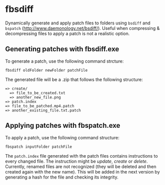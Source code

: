 # fbsdiff
Dynamically generate and apply patch files to folders using `bsdiff` and `bspatch` (http://www.daemonology.net/bsdiff/). Useful when compressing & decompressing files to apply a patch is not a realistic option.

## Generating patches with fbsdiff.exe

To generate a patch, use the following command strcture:

```
fbsdiff oldFolder newFolder patchFile
```

The generated file will be a .zip that follows the following structure:

```
=> create/
  => file_to_be_created.txt
  => another_new_file.png
=> patch.index
=> file_to_be_patched.mp4.patch
=> another_existing_file.txt.patch
```

## Applying patches with fbspatch.exe

To apply a patch, use the following command structure:

```
fbspatch inputFolder patchFile
```

The `patch.index` file generated with the patch files contains instructions to every changed file. The instruction might be *update*, *create* or *delete*. Currently, renamed files are not recognized (they will be deleted and then created again with the new name). This will be added in the next version by generating a hash for the file and checking its integrity.
